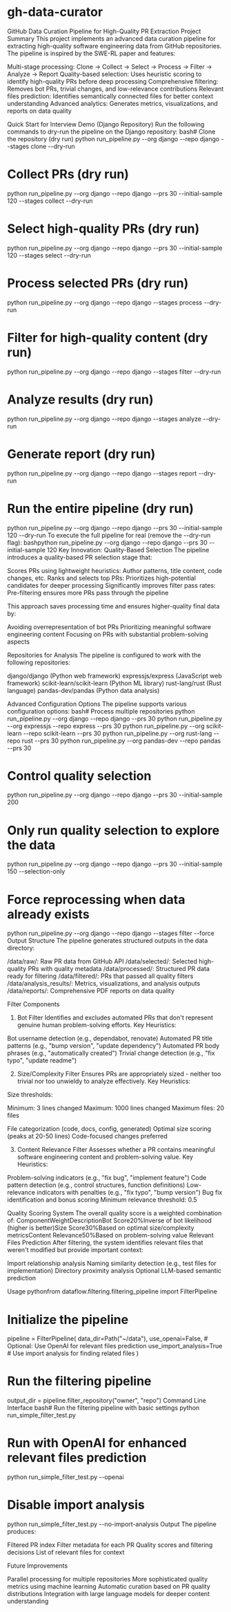 # gh-data-curator

GitHub Data Curation Pipeline for High-Quality PR Extraction
Project Summary
This project implements an advanced data curation pipeline for extracting high-quality software engineering data from GitHub repositories. The pipeline is inspired by the SWE-RL paper and features:

Multi-stage processing: Clone → Collect → Select → Process → Filter → Analyze → Report
Quality-based selection: Uses heuristic scoring to identify high-quality PRs before deep processing
Comprehensive filtering: Removes bot PRs, trivial changes, and low-relevance contributions
Relevant files prediction: Identifies semantically connected files for better context understanding
Advanced analytics: Generates metrics, visualizations, and reports on data quality

Quick Start for Interview Demo (Django Repository)
Run the following commands to dry-run the pipeline on the Django repository:
bash# Clone the repository (dry run)
python run_pipeline.py --org django --repo django --stages clone --dry-run

# Collect PRs (dry run)
python run_pipeline.py --org django --repo django --prs 30 --initial-sample 120 --stages collect --dry-run

# Select high-quality PRs (dry run)
python run_pipeline.py --org django --repo django --prs 30 --initial-sample 120 --stages select --dry-run

# Process selected PRs (dry run)
python run_pipeline.py --org django --repo django --stages process --dry-run

# Filter for high-quality content (dry run)
python run_pipeline.py --org django --repo django --stages filter --dry-run

# Analyze results (dry run)
python run_pipeline.py --org django --repo django --stages analyze --dry-run

# Generate report (dry run)
python run_pipeline.py --org django --repo django --stages report --dry-run

# Run the entire pipeline (dry run)
python run_pipeline.py --org django --repo django --prs 30 --initial-sample 120 --dry-run
To execute the full pipeline for real (remove the --dry-run flag):
bashpython run_pipeline.py --org django --repo django --prs 30 --initial-sample 120
Key Innovation: Quality-Based Selection
The pipeline introduces a quality-based PR selection stage that:

Scores PRs using lightweight heuristics: Author patterns, title content, code changes, etc.
Ranks and selects top PRs: Prioritizes high-potential candidates for deeper processing
Significantly improves filter pass rates: Pre-filtering ensures more PRs pass through the pipeline

This approach saves processing time and ensures higher-quality final data by:

Avoiding overrepresentation of bot PRs
Prioritizing meaningful software engineering content
Focusing on PRs with substantial problem-solving aspects

Repositories for Analysis
The pipeline is configured to work with the following repositories:

django/django (Python web framework)
expressjs/express (JavaScript web framework)
scikit-learn/scikit-learn (Python ML library)
rust-lang/rust (Rust language)
pandas-dev/pandas (Python data analysis)

Advanced Configuration Options
The pipeline supports various configuration options:
bash# Process multiple repositories
python run_pipeline.py --org django --repo django --prs 30
python run_pipeline.py --org expressjs --repo express --prs 30
python run_pipeline.py --org scikit-learn --repo scikit-learn --prs 30
python run_pipeline.py --org rust-lang --repo rust --prs 30
python run_pipeline.py --org pandas-dev --repo pandas --prs 30

# Control quality selection 
python run_pipeline.py --org django --repo django --prs 30 --initial-sample 200

# Only run quality selection to explore the data
python run_pipeline.py --org django --repo django --prs 30 --initial-sample 150 --selection-only

# Force reprocessing when data already exists
python run_pipeline.py --org django --repo django --stages filter --force
Output Structure
The pipeline generates structured outputs in the data directory:

/data/raw/: Raw PR data from GitHub API
/data/selected/: Selected high-quality PRs with quality metadata
/data/processed/: Structured PR data ready for filtering
/data/filtered/: PRs that passed all quality filters
/data/analysis_results/: Metrics, visualizations, and analysis outputs
/data/reports/: Comprehensive PDF reports on data quality


Filter Components
1. Bot Filter
Identifies and excludes automated PRs that don't represent genuine human problem-solving efforts.
Key Heuristics:

Bot username detection (e.g., dependabot, renovate)
Automated PR title patterns (e.g., "bump version", "update dependency")
Automated PR body phrases (e.g., "automatically created")
Trivial change detection (e.g., "fix typo", "update readme")

2. Size/Complexity Filter
Ensures PRs are appropriately sized - neither too trivial nor too unwieldy to analyze effectively.
Key Heuristics:

Size thresholds:

Minimum: 3 lines changed
Maximum: 1000 lines changed
Maximum files: 20 files


File categorization (code, docs, config, generated)
Optimal size scoring (peaks at 20-50 lines)
Code-focused changes preferred

3. Content Relevance Filter
Assesses whether a PR contains meaningful software engineering content and problem-solving value.
Key Heuristics:

Problem-solving indicators (e.g., "fix bug", "implement feature")
Code pattern detection (e.g., control structures, function definitions)
Low-relevance indicators with penalties (e.g., "fix typo", "bump version")
Bug fix identification and bonus scoring
Minimum relevance threshold: 0.5

Quality Scoring System
The overall quality score is a weighted combination of:
ComponentWeightDescriptionBot Score20%Inverse of bot likelihood (higher is better)Size Score30%Based on optimal size/complexity metricsContent Relevance50%Based on problem-solving value
Relevant Files Prediction
After filtering, the system identifies relevant files that weren't modified but provide important context:

Import relationship analysis
Naming similarity detection (e.g., test files for implementation)
Directory proximity analysis
Optional LLM-based semantic prediction

Usage
pythonfrom dataflow.filtering.filtering_pipeline import FilterPipeline

# Initialize the pipeline
pipeline = FilterPipeline(
    data_dir=Path("~/data"),
    use_openai=False,  # Optional: Use OpenAI for relevant files prediction
    use_import_analysis=True  # Use import analysis for finding related files
)

# Run the filtering pipeline
output_dir = pipeline.filter_repository("owner", "repo")
Command Line Interface
bash# Run the filtering pipeline with basic settings
python run_simple_filter_test.py

# Run with OpenAI for enhanced relevant files prediction
python run_simple_filter_test.py --openai

# Disable import analysis
python run_simple_filter_test.py --no-import-analysis
Output
The pipeline produces:

Filtered PR index
Filter metadata for each PR
Quality scores and filtering decisions
List of relevant files for context


Future Improvements

Parallel processing for multiple repositories
More sophisticated quality metrics using machine learning
Automatic curation based on PR quality distributions
Integration with large language models for deeper content understanding
